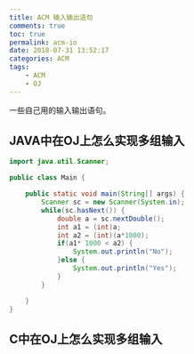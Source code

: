 ```yaml
---
title: ACM 输入输出语句
comments: true
toc: true
permalink: acm-io
date: 2018-07-31 13:52:17
categories: ACM
tags:
	- ACM
	- OJ
---
```


一些自己用的输入输出语句。

<!-- more -->

## JAVA中在OJ上怎么实现多组输入

```java
import java.util.Scanner;

public class Main {

	public static void main(String[] args) {
		Scanner sc = new Scanner(System.in);
        while(sc.hasNext()) {
    		double a = sc.nextDouble();
    		int a1 = (int)a;
    		int a2 = (int)(a*1000);
    		if(a1* 1000 < a2) {
    			System.out.println("No");
    		}else {
    			System.out.println("Yes");
    		}
        }

	}
}
```

## C中在OJ上怎么实现多组输入